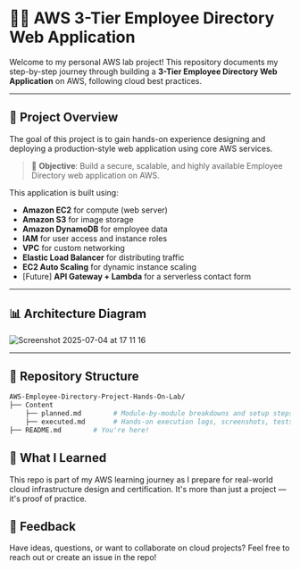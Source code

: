 # 🧑‍💻 AWS 3-Tier Employee Directory Web Application

Welcome to my personal AWS lab project! This repository documents my step-by-step journey through building a **3-Tier Employee Directory Web Application** on AWS, following cloud best practices.

---

## 📌 Project Overview

The goal of this project is to gain hands-on experience designing and deploying a production-style web application using core AWS services.

> 🎯 **Objective**: Build a secure, scalable, and highly available Employee Directory web application on AWS.

This application is built using:
- **Amazon EC2** for compute (web server)
- **Amazon S3** for image storage
- **Amazon DynamoDB** for employee data
- **IAM** for user access and instance roles
- **VPC** for custom networking
- **Elastic Load Balancer** for distributing traffic
- **EC2 Auto Scaling** for dynamic instance scaling
- [Future] **API Gateway + Lambda** for a serverless contact form

---

## 📊 Architecture Diagram

![Screenshot 2025-07-04 at 17 11 16](https://github.com/user-attachments/assets/e31de371-4cf1-4980-856a-9eb1243f0d01)

---

## 📁 Repository Structure

```bash
AWS-Employee-Directory-Project-Hands-On-Lab/
├── Content
    ├── planned.md        # Module-by-module breakdowns and setup steps (detailed plans ✅)
    ├── executed.md       # Hands-on execution logs, screenshots, tests, validation steps
├── README.md        # You're here!
```

## 🧠 What I Learned

This repo is part of my AWS learning journey as I prepare for real-world cloud infrastructure design and certification. It's more than just a project — it's proof of practice.

## 📮 Feedback

Have ideas, questions, or want to collaborate on cloud projects?
Feel free to reach out or create an issue in the repo!

